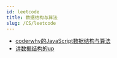 ```yaml
---
id: leetcode
title: 数据结构与算法
slug: /CS/leetcode
---
```


- [coderwhy的JavaScript数据结构与算法](https://www.bilibili.com/video/BV1x7411L7Q7?from=search&seid=17533927593364627295&spm_id_from=333.337.0.0)
- [讲数据结构的up](https://space.bilibili.com/403594507/?spm_id_from=333.999.0.0)